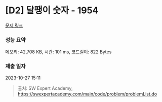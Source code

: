 # [D2] 달팽이 숫자 - 1954 

[문제 링크](https://swexpertacademy.com/main/code/problem/problemDetail.do?contestProbId=AV5PobmqAPoDFAUq) 

### 성능 요약

메모리: 42,708 KB, 시간: 101 ms, 코드길이: 822 Bytes

### 제출 일자

2023-10-27 15:11



> 출처: SW Expert Academy, https://swexpertacademy.com/main/code/problem/problemList.do